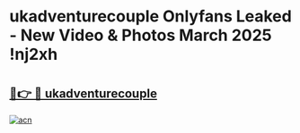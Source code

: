 # ukadventurecouple Onlyfans Leaked - New Video & Photos March 2025 !nj2xh

# <h2><a href="https://28tndg.iuczelnia.edu.pl?title=ukadventurecouple&ref=nj2xh">🔗👉 🔴 ukadventurecouple</a></h2>

[![acn](https://github.com/user-attachments/assets/0f9c940e-d8b0-45ae-aac7-cd30a18b3e1c)](https://28tndg.iuczelnia.edu.pl?title=ukadventurecouple&ref=nj2xh)

